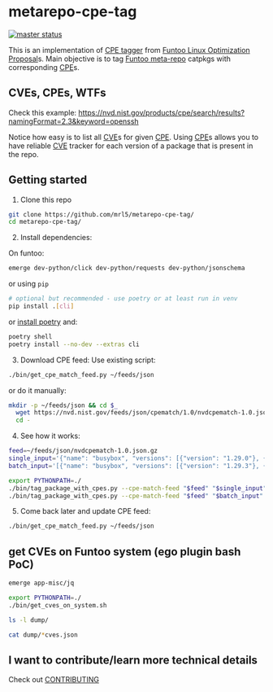 # metarepo-cpe-tag
[![master status](https://github.com/mrl5/metarepo-cpe-tag/actions/workflows/python-app.yml/badge.svg?event=push)](https://github.com/mrl5/metarepo-cpe-tag/actions/workflows/python-app.yml)

This is an implementation of [CPE tagger] from [Funtoo Linux Optimization Proposal]s.
Main objective is to tag [Funtoo meta-repo] catpkgs with corresponding
[CPE]s.


## CVEs, CPEs, WTFs
Check this example: https://nvd.nist.gov/products/cpe/search/results?namingFormat=2.3&keyword=openssh

Notice how easy is to list all [CVE]s for given [CPE]. Using [CPE]s allows you to
have reliable [CVE] tracker for each version of a package that is present in the
repo.


## Getting started

1. Clone this repo
```bash
git clone https://github.com/mrl5/metarepo-cpe-tag/
cd metarepo-cpe-tag/
```

2. Install dependencies:

On funtoo:
```bash
emerge dev-python/click dev-python/requests dev-python/jsonschema
```
or using `pip`
```bash
# optional but recommended - use poetry or at least run in venv
pip install .[cli]
```
or [install
poetry](https://python-poetry.org/docs/master/#installing-with-the-official-installer)
and:
```bash
poetry shell
poetry install --no-dev --extras cli
```

3. Download CPE feed:
Use existing script:
```bash
./bin/get_cpe_match_feed.py ~/feeds/json
```
or do it manually:
```bash
mkdir -p ~/feeds/json && cd $_
  wget https://nvd.nist.gov/feeds/json/cpematch/1.0/nvdcpematch-1.0.json.gz &&
  cd -
```

4. See how it works:
```bash
feed=~/feeds/json/nvdcpematch-1.0.json.gz
single_input='{"name": "busybox", "versions": [{"version": "1.29.0"}, {"version": "1.29.3"}, {"version": "1.30.1"}, {"version": "1.31.0"}, {"version": "9999"}]}'
batch_input='[{"name": "busybox", "versions": [{"version": "1.29.3"}, {"version": "1.31.0"}]}, {"name":"libxml2", "versions":[{"version":"2.9.10-r5"}]}]'

export PYTHONPATH=./
./bin/tag_package_with_cpes.py --cpe-match-feed "$feed" "$single_input"
./bin/tag_package_with_cpes.py --cpe-match-feed "$feed" "$batch_input"
```

5. Come back later and update CPE feed:
```bash
./bin/get_cpe_match_feed.py ~/feeds/json
```

## get CVEs on Funtoo system (ego plugin bash PoC)
```bash
emerge app-misc/jq

export PYTHONPATH=./
./bin/get_cves_on_system.sh

ls -l dump/

cat dump/*cves.json
```


## I want to contribute/learn more technical details
Check out [CONTRIBUTING](CONTRIBUTING.md)


[Funtoo meta-repo]: https://github.com/funtoo/meta-repo
[CVE]: https://nvd.nist.gov/vuln
[CPE]: https://nvd.nist.gov/products/cpe
[CPE tagger]: https://www.funtoo.org/FLOP:CPE_tagger
[Funtoo Linux Optimization Proposal]: https://www.funtoo.org/Category:FLOP
